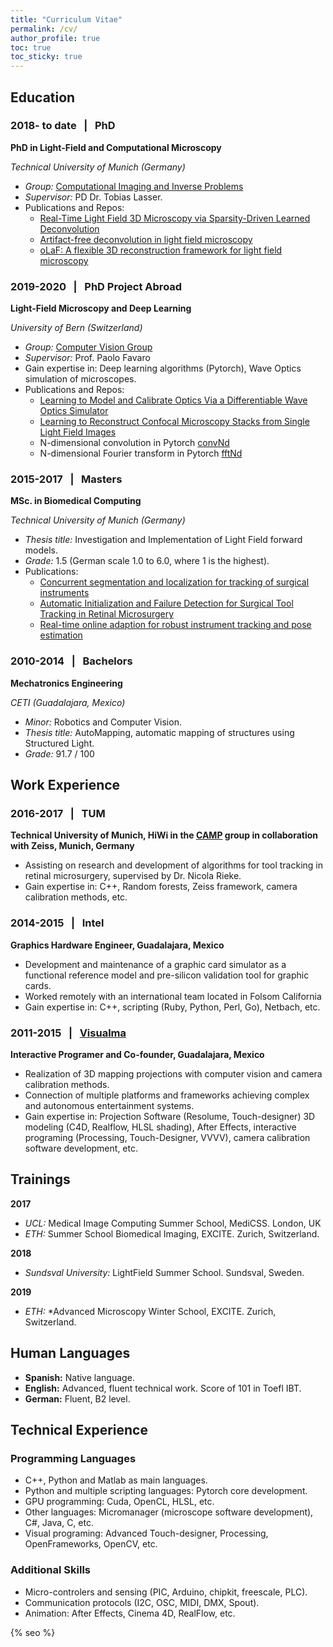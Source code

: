 ```yaml
---
title: "Curriculum Vitae"
permalink: /cv/
author_profile: true
toc: true
toc_sticky: true
---
```


<style scoped>
    h2, h3{
    /* color: white; */
    }
    /* strong, p > strong{
        margin-top: 1px;
        margin-bottom: 1px;
    } */
    /* Remove margins from lists, for all childs li that have a parent ul (ul > li) */
    ul > li, li > ul, ul{
        margin-top: 0px;
        margin-bottom: 0px;
        }
    }
    .page__content p {
    margin: 0 0 0;
}
</style>

Education
---------

### 2018- to date &nbsp; | &nbsp; PhD

**PhD in Light-Field and Computational Microscopy**

*Technical University of Munich (Germany)*  
* *Group:* [Computational Imaging and Inverse Problems](https://ciip.in.tum.de/)  
* *Supervisor:* PD Dr. Tobias Lasser.
* Publications and Repos:
    * [Real-Time Light Field 3D Microscopy via Sparsity-Driven Learned Deconvolution](/SLXLFMNet)
    * [Artifact-free deconvolution in light field microscopy](/artifact-free)
    * [oLaF: A flexible 3D reconstruction framework for light field microscopy](/olaf)


### 2019-2020 &nbsp; | &nbsp; PhD Project Abroad

**Light-Field Microscopy and Deep Learning**

*University of Bern (Switzerland)*
* *Group:* [Computer Vision Group](http://www.cvg.unibe.ch/)  
* *Supervisor:* Prof. Paolo Favaro
* Gain expertise in: Deep learning algorithms (Pytorch), Wave Optics simulation of microscopes.
* Publications and Repos:
    * [Learning to Model and Calibrate Optics Via a Differentiable Wave Optics Simulator](/WaveBlocks)
    * [Learning to Reconstruct Confocal Microscopy Stacks from Single Light Field Images](/LFMNet)
    * N-dimensional convolution in Pytorch [convNd](https://github.com/pvjosue/pytorch_convNd)
    * N-dimensional Fourier transform in Pytorch [fftNd](https://github.com/pvjosue/pytorch_fftNd)


### 2015-2017 &nbsp; | &nbsp; Masters

**MSc. in Biomedical Computing**

*Technical University of Munich (Germany)* 
* *Thesis title:* Investigation and Implementation of Light Field forward models.  
* *Grade:* 1.5 (German scale 1.0 to 6.0, where 1 is the highest).
* Publications:
    * [Concurrent segmentation and localization for tracking of surgical instruments](/concurrent-segmentation)
    * [Automatic Initialization and Failure Detection for Surgical Tool Tracking in Retinal Microsurgery](/automatic-init)
    * [Real-time online adaption for robust instrument tracking and pose estimation](/real-time-online)


### 2010-2014 &nbsp; | &nbsp; Bachelors  

**Mechatronics Engineering**

*CETI (Guadalajara, Mexico)*
* *Minor:* Robotics and Computer Vision.  
* *Thesis title:* AutoMapping, automatic mapping of structures using Structured Light.  
* *Grade:* 91.7 / 100 

Work Experience
----------

### 2016-2017 &nbsp; | &nbsp; TUM
**Technical University of Munich, HiWi in the [CAMP](http://campar.in.tum.de/WebHome) group in collaboration with Zeiss, Munich, Germany** 
* Assisting on research and development of algorithms for tool tracking in retinal microsurgery, supervised by Dr. Nicola Rieke. 
* Gain expertise in: C++, Random forests, Zeiss framework, camera calibration methods, etc.

### 2014-2015 &nbsp; | &nbsp; Intel
**Graphics Hardware Engineer, Guadalajara, Mexico** 
* Development and maintenance of a graphic card simulator as a functional reference model and pre-silicon validation tool for graphic cards.
* Worked remotely with an international team located in Folsom California
* Gain expertise in: C++, scripting (Ruby, Python, Perl, Go), Netbach, etc. 


### 2011-2015 &nbsp; | &nbsp; [Visualma](http://www.visualma.com)
**Interactive Programer and Co-founder, Guadalajara, Mexico**
* Realization of 3D mapping projections with computer vision and camera calibration methods.  
* Connection of multiple platforms and frameworks achieving complex and autonomous entertainment systems.
* Gain expertise in: Projection Software (Resolume, Touch-designer) 3D modeling (C4D, Realflow, HLSL shading), After Effects, interactive programing (Processing, Touch-Designer, VVVV), camera calibration software development, etc.

Trainings
--------------------
**2017** 
* *UCL:* Medical Image Computing Summer School, MediCSS. London, UK  
* *ETH:* Summer School Biomedical Imaging, EXCITE. Zurich, Switzerland.

**2018** 
* *Sundsval University:* LightField Summer School. Sundsval, Sweden. 

**2019** 
* *ETH:* *Advanced Microscopy Winter School, EXCITE. Zurich, Switzerland.

Human Languages
--------------------
* **Spanish:** Native language.  
* **English:** Advanced, fluent technical work. Score of 101 in Toefl IBT.
* **German:** Fluent, B2 level.


Technical Experience
--------------------

### Programming Languages  

* C++, Python and Matlab as main languages.
* Python and multiple scripting languages: Pytorch core development.
* GPU programming: Cuda, OpenCL, HLSL, etc.
* Other languages: Micromanager (microscope software development), C#, Java, C, etc.
* Visual programing: Advanced Touch-designer, Processing, OpenFrameworks, OpenCV, etc.

### Additional Skills  

* Micro-controlers and sensing (PIC, Arduino, chipkit, freescale, PLC).  
* Communication protocols (I2C, OSC, MIDI, DMX, Spout).  
* Animation: After Effects, Cinema 4D, RealFlow, etc.


{% seo %}